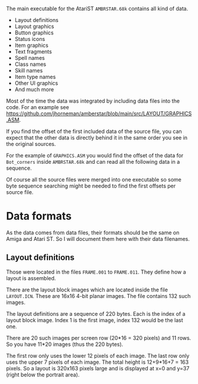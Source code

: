 The main executable for the AtariST `AMBRSTAR.68k` contains all kind of data.

- Layout definitions
- Layout graphics
- Button graphics
- Status icons
- Item graphics
- Text fragments
- Spell names
- Class names
- Skill names
- Item type names
- Other UI graphics
- And much more


Most of the time the data was integrated by including data files into the code. For an example see https://github.com/jhorneman/amberstar/blob/main/src/LAYOUT/GRAPHICS.ASM.

If you find the offset of the first included data of the source file, you can expect that the other data is directly behind it in the same order you see in the original sources.

For the example of `GRAPHICS.ASM` you would find the offset of the data for `Bot_corners` inside `AMBRSTAR.68k`  and can read all the following data in a sequence.

Of course all the source files were merged into one executable so some byte sequence searching might be needed to find the first offsets per source file.

# Data formats

As the data comes from data files, their formats should be the same on Amiga and Atari ST. So I will document them here with their data filenames.

## Layout definitions

Those were located in the files `FRAME.001` to `FRAME.011`. They define how a layout is assembled.

There are the layout block images which are located inside the file `LAYOUT.ICN`. These are 16x16 4-bit planar images. The file contains 132 such images.

The layout definitions are a sequence of 220 bytes. Each is the index of a layout block image. Index 1 is the first image, index 132 would be the last one.

There are 20 such images per screen row (20\*16 = 320 pixels) and 11 rows. So you have 11\*20 images (thus the 220 bytes).

The first row only uses the lower 12 pixels of each image. The last row only uses the upper 7 pixels of each image. The total height is 12+9\*16+7 = 163 pixels. So a layout is 320x163 pixels large and is displayed at x=0 and y=37 (right below the portrait area).
